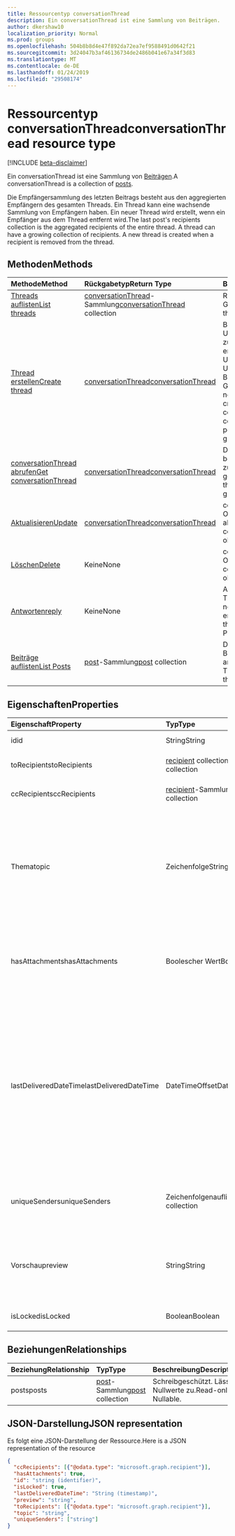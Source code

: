 ```yaml
---
title: Ressourcentyp conversationThread
description: Ein conversationThread ist eine Sammlung von Beiträgen.
author: dkershaw10
localization_priority: Normal
ms.prod: groups
ms.openlocfilehash: 504b8b8d4e47f892da72ea7ef9588491d0642f21
ms.sourcegitcommit: 3d24047b3af46136734de2486b041e67a34f3d83
ms.translationtype: MT
ms.contentlocale: de-DE
ms.lasthandoff: 01/24/2019
ms.locfileid: "29508174"
---
```

# <a name="conversationthread-resource-type"></a><span data-ttu-id="d63de-103">Ressourcentyp conversationThread</span><span class="sxs-lookup"><span data-stu-id="d63de-103">conversationThread resource type</span></span>

[!INCLUDE [beta-disclaimer](../../includes/beta-disclaimer.md)]

<span data-ttu-id="d63de-104">Ein conversationThread ist eine Sammlung von [Beiträgen](post.md).</span><span class="sxs-lookup"><span data-stu-id="d63de-104">A conversationThread is a collection of [posts](post.md).</span></span>

<span data-ttu-id="d63de-p101">Die Empfängersammlung des letzten Beitrags besteht aus den aggregierten Empfängern des gesamten Threads. Ein Thread kann eine wachsende Sammlung von Empfängern haben. Ein neuer Thread wird erstellt, wenn ein Empfänger aus dem Thread entfernt wird.</span><span class="sxs-lookup"><span data-stu-id="d63de-p101">The last post's recipients collection is the aggregated recipients of the entire thread. A thread can have a growing collection of recipients. A new thread is created when a recipient is removed from the thread.</span></span>

## <a name="methods"></a><span data-ttu-id="d63de-108">Methoden</span><span class="sxs-lookup"><span data-stu-id="d63de-108">Methods</span></span>

| <span data-ttu-id="d63de-109">Methode</span><span class="sxs-lookup"><span data-stu-id="d63de-109">Method</span></span>       | <span data-ttu-id="d63de-110">Rückgabetyp</span><span class="sxs-lookup"><span data-stu-id="d63de-110">Return Type</span></span>  |<span data-ttu-id="d63de-111">Beschreibung</span><span class="sxs-lookup"><span data-stu-id="d63de-111">Description</span></span>|
|:---------------|:--------|:----------|
|[<span data-ttu-id="d63de-112">Threads auflisten</span><span class="sxs-lookup"><span data-stu-id="d63de-112">List threads</span></span>](../api/group-list-threads.md) | <span data-ttu-id="d63de-113">[conversationThread](conversationthread.md)-Sammlung</span><span class="sxs-lookup"><span data-stu-id="d63de-113">[conversationThread](conversationthread.md) collection</span></span> |<span data-ttu-id="d63de-114">Ruft alle Threads einer Gruppe ab.</span><span class="sxs-lookup"><span data-stu-id="d63de-114">Get all the threads of a group.</span></span>|
|[<span data-ttu-id="d63de-115">Thread erstellen</span><span class="sxs-lookup"><span data-stu-id="d63de-115">Create thread</span></span>](../api/group-post-threads.md) | [<span data-ttu-id="d63de-116">conversationThread</span><span class="sxs-lookup"><span data-stu-id="d63de-116">conversationThread</span></span>](conversationthread.md) |<span data-ttu-id="d63de-p102">Beginnt eine neue Unterhaltung, indem zunächst ein Thread erstellt wird. Eine neue Unterhaltung, Unterhaltungsthreads und Beiträge werden in der Gruppe erstellt.</span><span class="sxs-lookup"><span data-stu-id="d63de-p102">Start a new conversation by first creating a thread. A new conversation, conversation thread, and post are created in the group.</span></span>|
|[<span data-ttu-id="d63de-119">conversationThread abrufen</span><span class="sxs-lookup"><span data-stu-id="d63de-119">Get conversationThread</span></span>](../api/conversationthread-get.md) | [<span data-ttu-id="d63de-120">conversationThread</span><span class="sxs-lookup"><span data-stu-id="d63de-120">conversationThread</span></span>](conversationthread.md) |<span data-ttu-id="d63de-121">Dient zum Abrufen eines bestimmten Threads, der zu einer Gruppe gehört.</span><span class="sxs-lookup"><span data-stu-id="d63de-121">Get a specific thread that belongs to a group.</span></span> |
|[<span data-ttu-id="d63de-122">Aktualisieren</span><span class="sxs-lookup"><span data-stu-id="d63de-122">Update</span></span>](../api/conversationthread-update.md) | [<span data-ttu-id="d63de-123">conversationThread</span><span class="sxs-lookup"><span data-stu-id="d63de-123">conversationThread</span></span>](conversationthread.md)  |<span data-ttu-id="d63de-124">conversationThread-Objekt aktualisieren.</span><span class="sxs-lookup"><span data-stu-id="d63de-124">Update conversationThread object.</span></span> |
|[<span data-ttu-id="d63de-125">Löschen</span><span class="sxs-lookup"><span data-stu-id="d63de-125">Delete</span></span>](../api/conversationthread-delete.md) | <span data-ttu-id="d63de-126">Keine</span><span class="sxs-lookup"><span data-stu-id="d63de-126">None</span></span> |<span data-ttu-id="d63de-127">conversationThread-Objekt löschen.</span><span class="sxs-lookup"><span data-stu-id="d63de-127">Delete conversationThread object.</span></span> |
|[<span data-ttu-id="d63de-128">Antworten</span><span class="sxs-lookup"><span data-stu-id="d63de-128">reply</span></span>](../api/conversationthread-reply.md)|<span data-ttu-id="d63de-129">Keine</span><span class="sxs-lookup"><span data-stu-id="d63de-129">None</span></span>|<span data-ttu-id="d63de-130">Antworten Sie auf diesen Thread, indem Sie eine neue Beitragsentität erstellen.</span><span class="sxs-lookup"><span data-stu-id="d63de-130">Reply to this thread by creating a new Post entity.</span></span>|
|[<span data-ttu-id="d63de-131">Beiträge auflisten</span><span class="sxs-lookup"><span data-stu-id="d63de-131">List Posts</span></span>](../api/conversationthread-list-posts.md) |<span data-ttu-id="d63de-132">[post](post.md)-Sammlung</span><span class="sxs-lookup"><span data-stu-id="d63de-132">[post](post.md) collection</span></span>| <span data-ttu-id="d63de-133">Dient zum Abrufen der Beiträge des angegebenen Threads.</span><span class="sxs-lookup"><span data-stu-id="d63de-133">Get the posts of the specified thread.</span></span> |

## <a name="properties"></a><span data-ttu-id="d63de-134">Eigenschaften</span><span class="sxs-lookup"><span data-stu-id="d63de-134">Properties</span></span>
| <span data-ttu-id="d63de-135">Eigenschaft</span><span class="sxs-lookup"><span data-stu-id="d63de-135">Property</span></span>     | <span data-ttu-id="d63de-136">Typ</span><span class="sxs-lookup"><span data-stu-id="d63de-136">Type</span></span>   |<span data-ttu-id="d63de-137">Beschreibung</span><span class="sxs-lookup"><span data-stu-id="d63de-137">Description</span></span>|
|:---------------|:--------|:----------|
|<span data-ttu-id="d63de-138">id</span><span class="sxs-lookup"><span data-stu-id="d63de-138">id</span></span>|<span data-ttu-id="d63de-139">String</span><span class="sxs-lookup"><span data-stu-id="d63de-139">String</span></span>| <span data-ttu-id="d63de-140">Schreibgeschützt.</span><span class="sxs-lookup"><span data-stu-id="d63de-140">Read-only.</span></span>|
|<span data-ttu-id="d63de-141">toRecipients</span><span class="sxs-lookup"><span data-stu-id="d63de-141">toRecipients</span></span>|<span data-ttu-id="d63de-142">[recipient](recipient.md) collection</span><span class="sxs-lookup"><span data-stu-id="d63de-142">[recipient](recipient.md) collection</span></span>|<span data-ttu-id="d63de-143">Die An:-Empfänger des Threads.</span><span class="sxs-lookup"><span data-stu-id="d63de-143">The To: recipients for the thread.</span></span>|
|<span data-ttu-id="d63de-144">ccRecipients</span><span class="sxs-lookup"><span data-stu-id="d63de-144">ccRecipients</span></span>|<span data-ttu-id="d63de-145">[recipient](recipient.md)-Sammlung</span><span class="sxs-lookup"><span data-stu-id="d63de-145">[recipient](recipient.md) collection</span></span>|<span data-ttu-id="d63de-146">Die Cc:-Empfänger des Threads.</span><span class="sxs-lookup"><span data-stu-id="d63de-146">The Cc: recipients for the thread.</span></span>|
|<span data-ttu-id="d63de-147">Thema</span><span class="sxs-lookup"><span data-stu-id="d63de-147">topic</span></span>|<span data-ttu-id="d63de-148">Zeichenfolge</span><span class="sxs-lookup"><span data-stu-id="d63de-148">String</span></span>|<span data-ttu-id="d63de-p103">Das Thema der Unterhaltung. Diese Eigenschaft kann festgelegt werden, wenn die Unterhaltung erstellt wird, sie kann jedoch nicht aktualisiert werden.</span><span class="sxs-lookup"><span data-stu-id="d63de-p103">The topic of the conversation. This property can be set when the conversation is created, but it cannot be updated.</span></span>||
|<span data-ttu-id="d63de-151">hasAttachments</span><span class="sxs-lookup"><span data-stu-id="d63de-151">hasAttachments</span></span>|<span data-ttu-id="d63de-152">Boolescher Wert</span><span class="sxs-lookup"><span data-stu-id="d63de-152">Boolean</span></span>|<span data-ttu-id="d63de-153">Gibt an, ob einer der Beiträge innerhalb dieses Threads über mindestens eine Anlage verfügt.</span><span class="sxs-lookup"><span data-stu-id="d63de-153">Indicates whether any of the posts within this thread has at least one attachment.</span></span>|
|<span data-ttu-id="d63de-154">lastDeliveredDateTime</span><span class="sxs-lookup"><span data-stu-id="d63de-154">lastDeliveredDateTime</span></span>|<span data-ttu-id="d63de-155">DateTimeOffset</span><span class="sxs-lookup"><span data-stu-id="d63de-155">DateTimeOffset</span></span>|<span data-ttu-id="d63de-p104">Der Timestamp-Typ stellt die Datums- und Uhrzeitinformationen mithilfe des ISO 8601-Formats dar und wird immer in UTC-Zeit angegeben. Mitternacht UTC-Zeit am 1. Januar 2014 würde z. B. wie folgt aussehen: `'2014-01-01T00:00:00Z'`</span><span class="sxs-lookup"><span data-stu-id="d63de-p104">The Timestamp type represents date and time information using ISO 8601 format and is always in UTC time. For example, midnight UTC on Jan 1, 2014 would look like this: `'2014-01-01T00:00:00Z'`</span></span>|
|<span data-ttu-id="d63de-158">uniqueSenders</span><span class="sxs-lookup"><span data-stu-id="d63de-158">uniqueSenders</span></span>|<span data-ttu-id="d63de-159">Zeichenfolgenauflistung</span><span class="sxs-lookup"><span data-stu-id="d63de-159">String collection</span></span>|<span data-ttu-id="d63de-160">Alle Benutzer, die eine Nachricht an diesen Thread gesendet haben.</span><span class="sxs-lookup"><span data-stu-id="d63de-160">All the users that sent a message to this thread.</span></span>|
|<span data-ttu-id="d63de-161">Vorschau</span><span class="sxs-lookup"><span data-stu-id="d63de-161">preview</span></span>|<span data-ttu-id="d63de-162">String</span><span class="sxs-lookup"><span data-stu-id="d63de-162">String</span></span>|<span data-ttu-id="d63de-163">Eine kurze Zusammenfassung aus dem Text des neuesten Beitrags in dieser Unterhaltung.</span><span class="sxs-lookup"><span data-stu-id="d63de-163">A short summary from the body of the latest post in this converstaion.</span></span>|
|<span data-ttu-id="d63de-164">isLocked</span><span class="sxs-lookup"><span data-stu-id="d63de-164">isLocked</span></span>|<span data-ttu-id="d63de-165">Boolean</span><span class="sxs-lookup"><span data-stu-id="d63de-165">Boolean</span></span>|<span data-ttu-id="d63de-166">Zeigt an, ob der Thread gesperrt ist.</span><span class="sxs-lookup"><span data-stu-id="d63de-166">Indicates if the thread is locked.</span></span>|

## <a name="relationships"></a><span data-ttu-id="d63de-167">Beziehungen</span><span class="sxs-lookup"><span data-stu-id="d63de-167">Relationships</span></span>
| <span data-ttu-id="d63de-168">Beziehung</span><span class="sxs-lookup"><span data-stu-id="d63de-168">Relationship</span></span> | <span data-ttu-id="d63de-169">Typ</span><span class="sxs-lookup"><span data-stu-id="d63de-169">Type</span></span>   |<span data-ttu-id="d63de-170">Beschreibung</span><span class="sxs-lookup"><span data-stu-id="d63de-170">Description</span></span>|
|:---------------|:--------|:----------|
|<span data-ttu-id="d63de-171">posts</span><span class="sxs-lookup"><span data-stu-id="d63de-171">posts</span></span>|<span data-ttu-id="d63de-172">[post](post.md)-Sammlung</span><span class="sxs-lookup"><span data-stu-id="d63de-172">[post](post.md) collection</span></span>| <span data-ttu-id="d63de-p105">Schreibgeschützt. Lässt Nullwerte zu.</span><span class="sxs-lookup"><span data-stu-id="d63de-p105">Read-only. Nullable.</span></span>|

## <a name="json-representation"></a><span data-ttu-id="d63de-175">JSON-Darstellung</span><span class="sxs-lookup"><span data-stu-id="d63de-175">JSON representation</span></span>

<span data-ttu-id="d63de-176">Es folgt eine JSON-Darstellung der Ressource.</span><span class="sxs-lookup"><span data-stu-id="d63de-176">Here is a JSON representation of the resource</span></span>

<!-- {
  "blockType": "resource",
  "optionalProperties": [
    "posts"
  ],
  "keyProperty": "id",
  "@odata.type": "microsoft.graph.conversationThread"
}-->

```json
{
  "ccRecipients": [{"@odata.type": "microsoft.graph.recipient"}],
  "hasAttachments": true,
  "id": "string (identifier)",
  "isLocked": true,
  "lastDeliveredDateTime": "String (timestamp)",
  "preview": "string",
  "toRecipients": [{"@odata.type": "microsoft.graph.recipient"}],
  "topic": "string",
  "uniqueSenders": ["string"]
}

```


<!-- uuid: 8fcb5dbc-d5aa-4681-8e31-b001d5168d79
2015-10-25 14:57:30 UTC -->
<!--
{
  "type": "#page.annotation",
  "description": "conversationThread resource",
  "keywords": "",
  "section": "documentation",
  "tocPath": "",
  "suppressions": [
    "Error: /api-reference/beta/resources/conversationthread.md:\r\n      Exception processing links.\r\n    System.ArgumentException: Link Definition was null. Link text: !INCLUDE [beta-disclaimer](../../includes/beta-disclaimer.md)\r\n      at ApiDoctor.Validation.DocFile.get_LinkDestinations()\r\n      at ApiDoctor.Validation.DocSet.ValidateLinks(Boolean includeWarnings, String[] relativePathForFiles, IssueLogger issues, Boolean requireFilenameCaseMatch, Boolean printOrphanedFiles)"
  ]
}
-->
